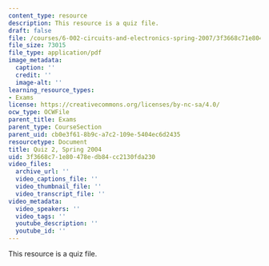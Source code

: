 ```yaml
---
content_type: resource
description: This resource is a quiz file.
draft: false
file: /courses/6-002-circuits-and-electronics-spring-2007/3f3668c71e80478edb84cc2130fda230_quiz2_s04.pdf
file_size: 73015
file_type: application/pdf
image_metadata:
  caption: ''
  credit: ''
  image-alt: ''
learning_resource_types:
- Exams
license: https://creativecommons.org/licenses/by-nc-sa/4.0/
ocw_type: OCWFile
parent_title: Exams
parent_type: CourseSection
parent_uid: cb0e3f61-8b9c-a7c2-109e-5404ec6d2435
resourcetype: Document
title: Quiz 2, Spring 2004
uid: 3f3668c7-1e80-478e-db84-cc2130fda230
video_files:
  archive_url: ''
  video_captions_file: ''
  video_thumbnail_file: ''
  video_transcript_file: ''
video_metadata:
  video_speakers: ''
  video_tags: ''
  youtube_description: ''
  youtube_id: ''
---
```

This resource is a quiz file.
